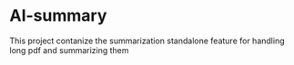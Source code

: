 # AI-summary
This project contanize the summarization standalone feature for handling long pdf and summarizing them
